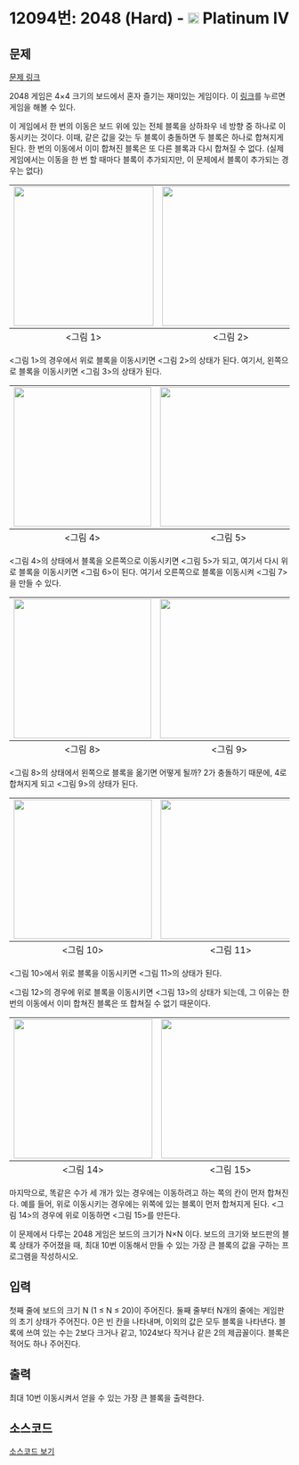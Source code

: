 # 12094번: 2048 (Hard) - <img src="https://static.solved.ac/tier_small/17.svg" style="height:20px" /> Platinum IV

<!-- performance -->

<!-- 문제 제출 후 깃허브에 푸시를 했을 때 제출한 코드의 성능이 입력될 공간입니다.-->

<!-- end -->

## 문제

[문제 링크](https://boj.kr/12094)


<p>2048 게임은 4×4 크기의 보드에서 혼자 즐기는 재미있는 게임이다. 이 <a href="https://gabrielecirulli.github.io/2048/">링크</a>를 누르면 게임을 해볼 수 있다.</p>

<p>이 게임에서 한 번의 이동은 보드 위에 있는 전체 블록을 상하좌우 네 방향 중 하나로 이동시키는 것이다. 이때, 같은 값을 갖는 두 블록이 충돌하면 두 블록은 하나로 합쳐지게 된다. 한 번의 이동에서 이미 합쳐진 블록은 또 다른 블록과 다시 합쳐질 수 없다. (실제 게임에서는 이동을 한 번 할 때마다 블록이 추가되지만, 이 문제에서 블록이 추가되는 경우는 없다)</p>

<table class="table">
<tbody>
<tr>
<td style="text-align:center"><img alt="" src="https://onlinejudgeimages.s3-ap-northeast-1.amazonaws.com/problem/12094/1.png" style="height:250px; width:251px"></td>
<td style="text-align:center"><img alt="" src="https://onlinejudgeimages.s3-ap-northeast-1.amazonaws.com/problem/12094/2.png" style="height:250px; width:246px"></td>
<td style="text-align:center"><img alt="" src="https://onlinejudgeimages.s3-ap-northeast-1.amazonaws.com/problem/12094/3.png" style="height:250px; width:250px"></td>
</tr>
</tbody>
<tfoot>
<tr>
<td style="text-align:center">&lt;그림 1&gt;</td>
<td style="text-align:center">&lt;그림 2&gt;</td>
<td style="text-align:center">&lt;그림 3&gt;</td>
</tr>
</tfoot>
</table>

<p>&lt;그림 1&gt;의 경우에서 위로 블록을 이동시키면 &lt;그림 2&gt;의 상태가 된다. 여기서, 왼쪽으로 블록을 이동시키면 &lt;그림 3&gt;의 상태가 된다.</p>

<table class="table">
<tbody>
<tr>
<td style="text-align:center"><img alt="" src="https://onlinejudgeimages.s3-ap-northeast-1.amazonaws.com/problem/12094/4.png" style="height:250px; width:247px"></td>
<td style="text-align:center"><img alt="" src="https://onlinejudgeimages.s3-ap-northeast-1.amazonaws.com/problem/12094/5.png" style="height:250px; width:246px"></td>
<td style="text-align:center"><img alt="" src="https://onlinejudgeimages.s3-ap-northeast-1.amazonaws.com/problem/12094/6.png" style="height:250px; width:247px"></td>
<td style="text-align:center"><img alt="" src="https://onlinejudgeimages.s3-ap-northeast-1.amazonaws.com/problem/12094/7.png" style="height:250px; width:250px"></td>
</tr>
</tbody>
<tfoot>
<tr>
<td style="text-align:center">&lt;그림 4&gt;</td>
<td style="text-align:center">&lt;그림 5&gt;</td>
<td style="text-align:center">&lt;그림 6&gt;</td>
<td style="text-align:center">&lt;그림 7&gt;</td>
</tr>
</tfoot>
</table>

<p>&lt;그림 4&gt;의 상태에서 블록을 오른쪽으로 이동시키면 &lt;그림 5&gt;가 되고, 여기서 다시 위로 블록을 이동시키면 &lt;그림 6&gt;이 된다. 여기서 오른쪽으로 블록을 이동시켜 &lt;그림 7&gt;을 만들 수 있다.</p>

<table class="table">
<tbody>
<tr>
<td style="text-align:center"><img alt="" src="https://onlinejudgeimages.s3-ap-northeast-1.amazonaws.com/problem/12094/8.png" style="height:250px; width:247px"></td>
<td style="text-align:center"><img alt="" src="https://onlinejudgeimages.s3-ap-northeast-1.amazonaws.com/problem/12094/10.png" style="height:250px; width:249px"></td>
</tr>
</tbody>
<tfoot>
<tr>
<td style="text-align:center">&lt;그림 8&gt;</td>
<td style="text-align:center">&lt;그림 9&gt;</td>
</tr>
</tfoot>
</table>

<p>&lt;그림 8&gt;의 상태에서 왼쪽으로 블록을 옮기면 어떻게 될까? 2가 충돌하기 때문에, 4로 합쳐지게 되고 &lt;그림 9&gt;의 상태가 된다.</p>

<table class="table">
<tbody>
<tr>
<td style="text-align:center"><img alt="" src="https://onlinejudgeimages.s3-ap-northeast-1.amazonaws.com/problem/12094/17.png" style="height:250px; width:248px"></td>
<td style="text-align:center"><img alt="" src="https://onlinejudgeimages.s3-ap-northeast-1.amazonaws.com/problem/12094/18.png" style="height:250px; width:252px"></td>
<td style="text-align:center"><img alt="" src="https://onlinejudgeimages.s3-ap-northeast-1.amazonaws.com/problem/12094/19.png" style="height:250px; width:250px"></td>
<td style="text-align:center"><img alt="" src="https://onlinejudgeimages.s3-ap-northeast-1.amazonaws.com/problem/12094/20.png" style="height:250px; width:250px"></td>
</tr>
</tbody>
<tfoot>
<tr>
<td style="text-align:center">&lt;그림 10&gt;</td>
<td style="text-align:center">&lt;그림 11&gt;</td>
<td style="text-align:center">&lt;그림 12&gt;</td>
<td style="text-align:center">&lt;그림 13&gt;</td>
</tr>
</tfoot>
</table>

<p>&lt;그림 10&gt;에서 위로 블록을 이동시키면 &lt;그림 11&gt;의 상태가 된다.&nbsp;</p>

<p>&lt;그림 12&gt;의 경우에 위로 블록을 이동시키면 &lt;그림 13&gt;의 상태가 되는데, 그 이유는 한 번의 이동에서 이미 합쳐진 블록은 또 합쳐질 수 없기 때문이다.</p>

<table class="table">
<tbody>
<tr>
<td style="text-align:center"><img alt="" src="https://onlinejudgeimages.s3-ap-northeast-1.amazonaws.com/problem/12094/21.png" style="height:250px; width:249px"></td>
<td style="text-align:center"><img alt="" src="https://onlinejudgeimages.s3-ap-northeast-1.amazonaws.com/problem/12094/22.png" style="height:250px; width:249px"></td>
</tr>
</tbody>
<tfoot>
<tr>
<td style="text-align:center">&lt;그림 14&gt;</td>
<td style="text-align:center">&lt;그림 15&gt;</td>
</tr>
</tfoot>
</table>

<p>마지막으로, 똑같은 수가 세 개가 있는 경우에는 이동하려고 하는 쪽의 칸이 먼저 합쳐진다. 예를 들어, 위로 이동시키는 경우에는 위쪽에 있는 블록이 먼저 합쳐지게 된다. &lt;그림 14&gt;의 경우에 위로 이동하면 &lt;그림 15&gt;를 만든다.</p>

<p>이 문제에서 다루는 2048 게임은 보드의 크기가 N×N 이다. 보드의 크기와 보드판의 블록 상태가 주어졌을 때, 최대 10번 이동해서 만들 수 있는 가장 큰 블록의 값을 구하는 프로그램을 작성하시오.</p>



## 입력


<p>첫째 줄에 보드의 크기 N (1 ≤ N ≤ 20)이 주어진다. 둘째 줄부터 N개의 줄에는 게임판의 초기 상태가 주어진다. 0은 빈 칸을 나타내며, 이외의 값은 모두 블록을 나타낸다. 블록에 쓰여 있는 수는 2보다 크거나 같고, 1024보다 작거나 같은 2의 제곱꼴이다. 블록은 적어도 하나 주어진다.</p>



## 출력


<p>최대 10번 이동시켜서 얻을 수 있는 가장 큰 블록을&nbsp;출력한다.</p>



## 소스코드

[소스코드 보기](2048%20(Hard).cpp)